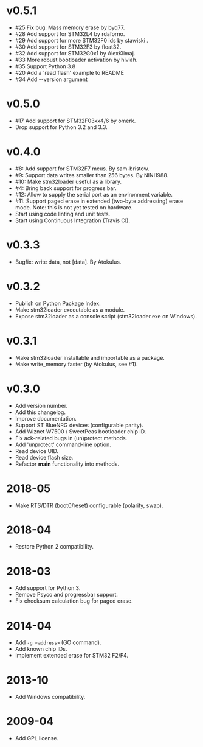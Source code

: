 
v0.5.1
======
* #25 Fix bug: Mass memory erase by byq77.
* #28 Add support for STM32L4 by rdaforno.
* #29 Add support for more STM32F0 ids by stawiski .
* #30 Add support for STM32F3 by float32.
* #32 Add support for STM32G0x1 by AlexKlimaj.
* #33 More robust bootloader activation by hiviah.
* #35 Support Python 3.8
* #20 Add a 'read flash' example to README
* #34 Add --version argument


v0.5.0
======
* #17 Add support for STM32F03xx4/6 by omerk.
* Drop support for Python 3.2 and 3.3.


v0.4.0
======
* #8: Add support for STM32F7 mcus. By sam-bristow.
* #9: Support data writes smaller than 256 bytes. By NINI1988.
* #10: Make stm32loader useful as a library.
* #4: Bring back support for progress bar.
* #12: Allow to supply the serial port as an environment variable.
* #11: Support paged erase in extended (two-byte addressing) erase mode.
       Note: this is not yet tested on hardware.
* Start using code linting and unit tests.
* Start using Continuous Integration (Travis CI).


v0.3.3
======
* Bugfix: write data, not [data]. By Atokulus.


v0.3.2
======
* Publish on Python Package Index.
* Make stm32loader executable as a module.
* Expose stm32loader as a console script (stm32loader.exe on Windows).


v0.3.1
======
* Make stm32loader installable and importable as a package.
* Make write_memory faster (by Atokulus, see #1).


v0.3.0
=======
* Add version number.
* Add this changelog.
* Improve documentation.
* Support ST BlueNRG devices (configurable parity).
* Add Wiznet W7500 / SweetPeas bootloader chip ID.
* Fix ack-related bugs in (un)protect methods.
* Add 'unprotect' command-line option.
* Read device UID.
* Read device flash size.
* Refactor __main__ functionality into methods.


2018-05
=======
* Make RTS/DTR (boot0/reset) configurable (polarity, swap).


2018-04
=======
* Restore Python 2 compatibility.


2018-03
=======
* Add support for Python 3.
* Remove Psyco and progressbar support.
* Fix checksum calculation bug for paged erase.


2014-04
=======
* Add `-g <address>` (GO command).
* Add known chip IDs.
* Implement extended erase for STM32 F2/F4.


2013-10
=======
* Add Windows compatibility.


2009-04
=======
* Add GPL license.
